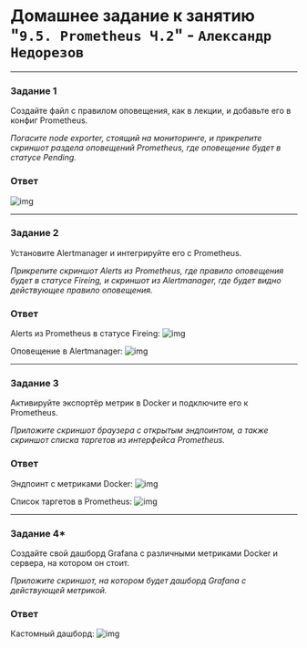 # Домашнее задание к занятию "`9.5. Prometheus Ч.2`" - `Александр Недорезов`

---

### Задание 1


Создайте файл с правилом оповещения, как в лекции, и добавьте его в конфиг Prometheus.

*Погасите node exporter, стоящий на мониторинге, и прикрепите скриншот раздела оповещений Prometheus, где оповещение будет в статусе Pending.*

### Ответ

![img](https://github.com/smutosey/sys-netology-hw/blob/main/09-05-prometheus-p2/img/01-1.png)

---

### Задание 2

Установите Alertmanager и интегрируйте его с Prometheus.

*Прикрепите скриншот Alerts из Prometheus, где правило оповещения будет в статусе Fireing, и скриншот из Alertmanager, где будет видно действующее правило оповещения.*

### Ответ

Alerts из Prometheus в статусе Fireing:
![img](https://github.com/smutosey/sys-netology-hw/blob/main/09-05-prometheus-p2/img/02-1.png)

Оповещение в Alertmanager:
![img](https://github.com/smutosey/sys-netology-hw/blob/main/09-05-prometheus-p2/img/02-2.png)

---

### Задание 3

Активируйте экспортёр метрик в Docker и подключите его к Prometheus.

*Приложите скриншот браузера с открытым эндпоинтом, а также скриншот списка таргетов из интерфейса Prometheus.*

### Ответ

Эндпоинт с метриками Docker: 
![img](https://github.com/smutosey/sys-netology-hw/blob/main/09-05-prometheus-p2/img/03-1.png)

Список таргетов в Prometheus: 
![img](https://github.com/smutosey/sys-netology-hw/blob/main/09-05-prometheus-p2/img/03-2.png)

---

### Задание 4*

Создайте свой дашборд Grafana с различными метриками Docker и сервера, на котором он стоит.

*Приложите скриншот, на котором будет дашборд Grafana с действующей метрикой.*

### Ответ

Кастомный дашборд:
![img](https://github.com/smutosey/sys-netology-hw/blob/main/09-05-prometheus-p2/img/04-1.png)
